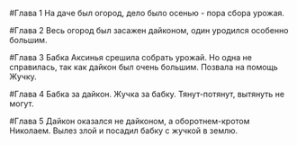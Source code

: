 #Глава 1
На даче был огород, дело было осенью - пора сбора урожая.

#Глава 2
Весь огород был засажен дайконом, один уродился особенно большим.

#Глава 3
Бабка Аксинья срешила собрать урожай. Но одна не справилась, так как дайкон был очень большим.
Позвала на помощь Жучку. 

#Глава 4
Бабка за дайкон. Жучка за бабку.
Тянут-потянут, вытянуть не могут.

#Глава 5
Дайкон оказался не дайконом, а оборотнем-кротом Николаем.
Вылез злой и посадил бабку с жучкой в землю.